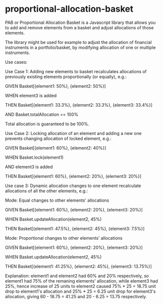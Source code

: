 # proportional-allocation-basket
PAB or Proportional Allocation Basket is a Javascript library that allows you to add and remove elements from a basket and adjust allocations of those elements. 

The library might be used for example to adjust the allocation of financial instruments in a portfolio/basket, by modifying allocation of one or multiple instruments.

Use cases:

Use Case 1: Adding new elements to basket recalculates allocations of previously existing elements proportionally (or equally), e.g.:


GIVEN Basket[{element1: 50%}, {element2: 50%}]

WHEN  element3 is added

THEN  Basket[{element1: 33.3%}, {element2: 33.3%}, {element3: 33.4%}]

AND   Basket.totalAllocation == 100%


Total allocation is guaranteed to be 100%.



Use Case 2: Locking allocation of an element and adding a new one prevents changing allocation of locked element, e.g.:


GIVEN Basket[{element1: 60%}, {element2: 40%}]

WHEN  Basket.lock(element1)

AND   element3 is added

THEN  Basket[{element1: 60%}, {element2: 20%}, {element3: 20%}]



Use case 3: Dynamic allocation changes to one element recalculate allocations of all the other elements, e.g.:

Mode: Equal changes to other elements' allocations

GIVEN Basket[{element1: 60%}, {element2: 20%}, {element3: 20%}]

WHEN  Basket.updateAllocation(element2, 45%)

THEN  Basket[{element1: 47.5%}, {element2: 45%}, {element3: 7.5%}]


Mode: Proportional changes to other elements' allocations

GIVEN Basket[{element1: 60%}, {element2: 20%}, {element3: 20%}]

WHEN  Basket.updateAllocation(element2, 45%)

THEN  Basket[{element1: 41.25%}, {element2: 45%}, {element3: 13.75%}]

Explanation: element1 and element2 had 60% and 20% respectively, so element1 had 75% of the remaning elements' allocation, while element3 had 25%, hence increase of 25 units to element2 caused 75% * 25 = 18.75 unit drop to element1's allocation and 25% * 25 = 6.25 unit drop for element3's allocation, giving 60 - 18.75 = 41.25 and 20 - 6.25 = 13.75 respectively.
